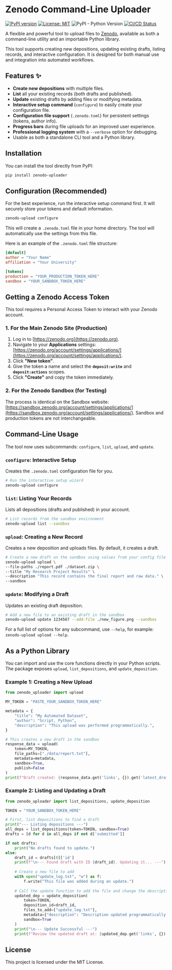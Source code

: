 # Zenodo Command-Line Uploader

[![PyPI version](https://badge.fury.io/py/zenodo-cli-uploader-wanglei.svg)](https://badge.fury.io/py/zenodo-cli-uploader-wanglei)
[![License: MIT](https://img.shields.io/badge/License-MIT-yellow.svg)](https://opensource.org/licenses/MIT)
![PyPI - Python Version](https://img.shields.io/pypi/pyversions/zenodo-uploader)
[![CI/CD Status](https://github.com/wangleiofficial/zenodo-uploader/actions/workflows/publish-to-pypi.yml/badge.svg)](https://github.com/wangleiofficial/zenodo-uploader/actions/workflows/publish-to-pypi.yml)

A flexible and powerful tool to upload files to [Zenodo](https://zenodo.org), available as both a command-line utility and an importable Python library.

This tool supports creating new depositions, updating existing drafts, listing records, and interactive configuration. It is designed for both manual use and integration into automated workflows.

## Features ✨

-   **Create new depositions** with multiple files.
-   **List** all your existing records (both drafts and published).
-   **Update** existing drafts by adding files or modifying metadata.
-   **Interactive setup command** (`configure`) to easily create your configuration file.
-   **Configuration file support** (`.zenodo.toml`) for persistent settings (tokens, author info).
-   **Progress bars** during file uploads for an improved user experience.
-   **Professional logging system** with a `--verbose` option for debugging.
-   Usable as both a standalone CLI tool and a Python library.

## Installation

You can install the tool directly from PyPI:

```bash
pip install zenodo-uploader
```

## Configuration (Recommended)

For the best experience, run the interactive setup command first. It will securely store your tokens and default information.

```bash
zenodo-upload configure
```
This will create a `.zenodo.toml` file in your home directory. The tool will automatically use the settings from this file.

Here is an example of the `.zenodo.toml` file structure:
```toml
[default]
author = "Your Name"
affiliation = "Your University"

[tokens]
production = "YOUR_PRODUCTION_TOKEN_HERE"
sandbox = "YOUR_SANDBOX_TOKEN_HERE"
```

## Getting a Zenodo Access Token

This tool requires a Personal Access Token to interact with your Zenodo account.

### 1. For the Main Zenodo Site (Production)

1.  Log in to [https://zenodo.org](https://zenodo.org).
2.  Navigate to your **Applications** settings: [https://zenodo.org/account/settings/applications/](https://zenodo.org/account/settings/applications/).
3.  Click **"New token"**.
4.  Give the token a name and select the **`deposit:write`** and **`deposit:actions`** scopes.
5.  Click **"Create"** and copy the token immediately.

### 2. For the Zenodo Sandbox (for Testing)

The process is identical on the Sandbox website: [https://sandbox.zenodo.org/account/settings/applications/](https://sandbox.zenodo.org/account/settings/applications/). Sandbox and production tokens are not interchangeable.

## Command-Line Usage

The tool now uses subcommands: `configure`, `list`, `upload`, and `update`.

### `configure`: Interactive Setup
Creates the `.zenodo.toml` configuration file for you.

```bash
# Run the interactive setup wizard
zenodo-upload configure
```

### `list`: Listing Your Records
Lists all depositions (drafts and published) in your account.

```bash
# List records from the sandbox environment
zenodo-upload list --sandbox
```

### `upload`: Creating a New Record
Creates a new deposition and uploads files. By default, it creates a draft.

```bash
# Create a new draft on the sandbox using values from your config file
zenodo-upload upload \
--file-paths ./report.pdf ./dataset.zip \
--title "My Research Project Results" \
--description "This record contains the final report and raw data." \
--sandbox
```

### `update`: Modifying a Draft
Updates an existing draft deposition.

```bash
# Add a new file to an existing draft in the sandbox
zenodo-upload update 1234567 --add-file ./new_figure.png --sandbox
```

For a full list of options for any subcommand, use `--help`, for example: `zenodo-upload upload --help`.

## As a Python Library

You can import and use the core functions directly in your Python scripts. The package exposes `upload`, `list_depositions`, and `update_deposition`.

### Example 1: Creating a New Upload

```python
from zenodo_uploader import upload

MY_TOKEN = "PASTE_YOUR_SANDBOX_TOKEN_HERE"

metadata = {
    "title": "My Automated Dataset",
    "author": "Script, Python",
    "description": "This upload was performed programmatically.",
}

# This creates a new draft in the sandbox
response_data = upload(
    token=MY_TOKEN,
    file_paths=["./data/report.txt"],
    metadata=metadata,
    sandbox=True,
    publish=False
)
print(f"Draft created: {response_data.get('links', {}).get('latest_draft_html')}")
```

### Example 2: Listing and Updating a Draft

```python
from zenodo_uploader import list_depositions, update_deposition

TOKEN = "YOUR_SANDBOX_TOKEN_HERE"

# First, list depositions to find a draft
print("--- Listing depositions ---")
all_deps = list_depositions(token=TOKEN, sandbox=True)
drafts = [d for d in all_deps if not d['submitted']]

if not drafts:
    print("No drafts found to update.")
else:
    draft_id = drafts[0]['id']
    print(f"\n--- Found draft with ID {draft_id}. Updating it... ---")
    
    # Create a new file to add
    with open("update_log.txt", "w") as f:
        f.write("This file was added during an update.")
        
    # Call the update function to add the file and change the description
    updated_dep = update_deposition(
        token=TOKEN,
        deposition_id=draft_id,
        files_to_add=["update_log.txt"],
        metadata={"description": "Description updated programmatically."},
        sandbox=True
    )
    print("\n--- Update Successful ---")
    print(f"Review the updated draft at: {updated_dep.get('links', {}).get('latest_draft_html')}")
```

## License
This project is licensed under the MIT License.

